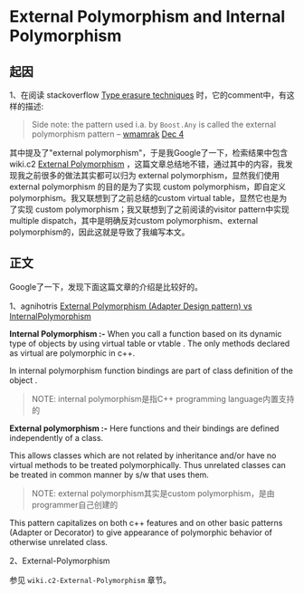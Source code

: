 # External Polymorphism and Internal Polymorphism

## 起因

1、在阅读 stackoverflow [Type erasure techniques](https://stackoverflow.com/questions/5450159/type-erasure-techniques) 时，它的comment中，有这样的描述:

> Side note: the pattern used i.a. by `Boost.Any` is called the external polymorphism pattern – [wmamrak](https://stackoverflow.com/users/469659/wmamrak) [Dec 4](https://stackoverflow.com/questions/5450159/type-erasure-techniques#comment18828402_5450159)

其中提及了"external polymorphism"，于是我Google了一下，检索结果中包含 wiki.c2 [External Polymorphism](https://proxy.c2.com/cgi/fullSearch?search=ExternalPolymorphism) ，这篇文章总结地不错，通过其中的内容，我发现我之前很多的做法其实都可以归为 external polymorphism，显然我们使用 external polymorphism 的目的是为了实现 custom polymorphism，即自定义polymorphism。我又联想到了之前总结的custom virtual table，显然它也是为了实现 custom polymorphism；我又联想到了之前阅读的visitor pattern中实现multiple dispatch，其中是明确反对custom polymorphism、external polymorphism的，因此这就是导致了我编写本文。



## 正文

Google了一下，发现下面这篇文章的介绍是比较好的。



1、agnihotris [External Polymorphism (Adapter Design pattern) vs InternalPolymorphism](https://agnihotris.wordpress.com/2013/09/22/external-polymorphism-design-pattern-vs-internalpolymorphism/)

**Internal Polymorphism :-** When you call a function based on its dynamic type of objects by using virtual table or vtable . The only methods declared as virtual are polymorphic in c++.

In internal polymorphism function bindings are part of class definition of the object .

> NOTE: internal polymorphism是指C++ programming language内置支持的

**External polymorphism :-** Here functions and their bindings are  defined independently of a class.

This allows classes which are not related by inheritance and/or have no virtual methods to be treated polymorphically. Thus unrelated classes can be treated in common manner by s/w that uses them.

> NOTE: external polymorphism其实是custom polymorphism，是由programmer自己创建的

This pattern capitalizes on both c++ features and on other basic patterns (Adapter or Decorator) to give appearance of polymorphic behavior of otherwise unrelated class.

2、External-Polymorphism

参见 `wiki.c2-External-Polymorphism` 章节。
